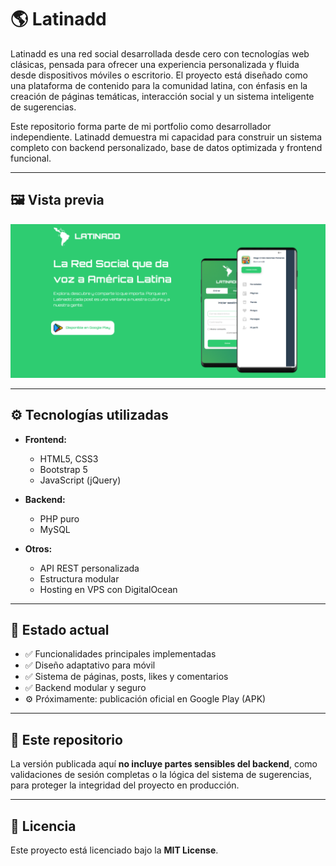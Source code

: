 # 🌎 Latinadd

Latinadd es una red social desarrollada desde cero con tecnologías web clásicas, pensada para ofrecer una experiencia personalizada y fluida desde dispositivos móviles o escritorio. El proyecto está diseñado como una plataforma de contenido para la comunidad latina, con énfasis en la creación de páginas temáticas, interacción social y un sistema inteligente de sugerencias.

Este repositorio forma parte de mi portfolio como desarrollador independiente. Latinadd demuestra mi capacidad para construir un sistema completo con backend personalizado, base de datos optimizada y frontend funcional.

---

## 🖼️ Vista previa

![Portada](Screenshot_20250518_153049.png)

---

## ⚙️ Tecnologías utilizadas

- **Frontend:**
  - HTML5, CSS3
  - Bootstrap 5
  - JavaScript (jQuery)
  
- **Backend:**
  - PHP puro
  - MySQL

- **Otros:**
  - API REST personalizada
  - Estructura modular
  - Hosting en VPS con DigitalOcean

---

## 🔗 Estado actual

- ✅ Funcionalidades principales implementadas
- ✅ Diseño adaptativo para móvil
- ✅ Sistema de páginas, posts, likes y comentarios
- ✅ Backend modular y seguro
- ⚙️ Próximamente: publicación oficial en Google Play (APK)

---

## 📂 Este repositorio

La versión publicada aquí **no incluye partes sensibles del backend**, como validaciones de sesión completas o la lógica del sistema de sugerencias, para proteger la integridad del proyecto en producción.

---

## 📄 Licencia

Este proyecto está licenciado bajo la **MIT License**.

